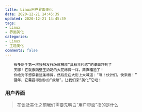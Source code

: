 ```yaml
---
title: Linux用户界面美化
date: 2020-12-21 14:45:39
updated: 2020-12-21 14:45:39
tags: 
- Linux
- 界面美化 
categories:
- Linux
- 主题美化
comments: false
---
```


        很多新手第一次接触发行版就被那“具有年代感”的桌面吓到了
        天哪！它就像隔壁王奶奶的大花棉裤一样，简直糟透了！
        你绝对不想穿着这条棉裤，然后走在大街上大喊道：“嘿！伙计们，快来瞧！”
        骚年，它需要得到你的“救赎”。让我们来“美化”它吧！

### 用户界面

> 在谈及美化之前我们需要先明白“用户界面”指的是什么
